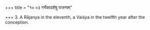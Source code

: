 +++
title = "१० ०३ गर्भैकादशेषु राजन्यम्"

+++
3. A Rājanya in the eleventh, a Vaiśya in the twelfth year after the conception.
